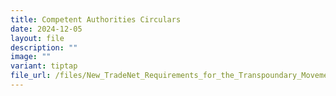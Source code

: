 ```yaml
---
title: Competent Authorities Circulars
date: 2024-12-05
layout: file
description: ""
image: ""
variant: tiptap
file_url: /files/New_TradeNet_Requirements_for_the_Transpoundary_Movement_of_Electronic_Waste_under_the_Basel_Convention_3_Dec_2024.pdf
---
```

